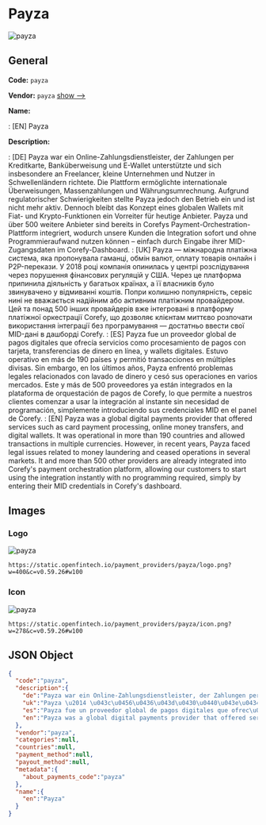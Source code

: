
# Payza 
![payza](https://static.openfintech.io/payment_providers/payza/logo.png?w=400&c=v0.59.26#w100)  

## General 
 
**Code:** `payza` 
 
**Vendor:** `payza` [show -->](/vendors/payza/) 
 
**Name:** 
 
:	[EN] Payza 
 
**Description:** 
 
: [DE] Payza war ein Online-Zahlungsdienstleister, der Zahlungen per Kreditkarte, Banküberweisung und E-Wallet unterstützte und sich insbesondere an Freelancer, kleine Unternehmen und Nutzer in Schwellenländern richtete. Die Plattform ermöglichte internationale Überweisungen, Massenzahlungen und Währungsumrechnung. Aufgrund regulatorischer Schwierigkeiten stellte Payza jedoch den Betrieb ein und ist nicht mehr aktiv. Dennoch bleibt das Konzept eines globalen Wallets mit Fiat- und Krypto-Funktionen ein Vorreiter für heutige Anbieter. Payza und über 500 weitere Anbieter sind bereits in Corefys Payment-Orchestration-Plattform integriert, wodurch unsere Kunden die Integration sofort und ohne Programmieraufwand nutzen können – einfach durch Eingabe ihrer MID-Zugangsdaten im Corefy-Dashboard. 
: [UK] Payza — міжнародна платіжна система, яка пропонувала гаманці, обмін валют, оплату товарів онлайн і P2P-перекази. У 2018 році компанія опинилась у центрі розслідування через порушення фінансових регуляцій у США. Через це платформа припинила діяльність у багатьох країнах, а її власників було звинувачено у відмиванні коштів. Попри колишню популярність, сервіс нині не вважається надійним або активним платіжним провайдером. Цей та понад 500 інших провайдерів вже інтегровані в платформу платіжної оркестрації Corefy, що дозволяє клієнтам миттєво розпочати використання інтеграції без програмування — достатньо ввести свої MID-дані в дашборді Corefy. 
: [ES] Payza fue un proveedor global de pagos digitales que ofrecía servicios como procesamiento de pagos con tarjeta, transferencias de dinero en línea, y wallets digitales. Estuvo operativo en más de 190 países y permitió transacciones en múltiples divisas. Sin embargo, en los últimos años, Payza enfrentó problemas legales relacionados con lavado de dinero y cesó sus operaciones en varios mercados. Este y más de 500 proveedores ya están integrados en la plataforma de orquestación de pagos de Corefy, lo que permite a nuestros clientes comenzar a usar la integración al instante sin necesidad de programación, simplemente introduciendo sus credenciales MID en el panel de Corefy. 
: [EN] Payza was a global digital payments provider that offered services such as card payment processing, online money transfers, and digital wallets. It was operational in more than 190 countries and allowed transactions in multiple currencies. However, in recent years, Payza faced legal issues related to money laundering and ceased operations in several markets. It and more than 500 other providers are already integrated into Corefy's payment orchestration platform, allowing our customers to start using the integration instantly with no programming required, simply by entering their MID credentials in Corefy's dashboard. 
 

## Images 

### Logo 
 
![payza](https://static.openfintech.io/payment_providers/payza/logo.png?w=400&c=v0.59.26#w100)  

```
https://static.openfintech.io/payment_providers/payza/logo.png?w=400&c=v0.59.26#w100
```  

### Icon 
 
![payza](https://static.openfintech.io/payment_providers/payza/icon.png?w=278&c=v0.59.26#w100)  

```
https://static.openfintech.io/payment_providers/payza/icon.png?w=278&c=v0.59.26#w100
```  

## JSON Object 

```json
{
  "code":"payza",
  "description":{
    "de":"Payza war ein Online-Zahlungsdienstleister, der Zahlungen per Kreditkarte, Bank\u00fcberweisung und E-Wallet unterst\u00fctzte und sich insbesondere an Freelancer, kleine Unternehmen und Nutzer in Schwellenl\u00e4ndern richtete. Die Plattform erm\u00f6glichte internationale \u00dcberweisungen, Massenzahlungen und W\u00e4hrungsumrechnung. Aufgrund regulatorischer Schwierigkeiten stellte Payza jedoch den Betrieb ein und ist nicht mehr aktiv. Dennoch bleibt das Konzept eines globalen Wallets mit Fiat- und Krypto-Funktionen ein Vorreiter f\u00fcr heutige Anbieter. Payza und \u00fcber 500 weitere Anbieter sind bereits in Corefys Payment-Orchestration-Plattform integriert, wodurch unsere Kunden die Integration sofort und ohne Programmieraufwand nutzen k\u00f6nnen \u2013 einfach durch Eingabe ihrer MID-Zugangsdaten im Corefy-Dashboard.",
    "uk":"Payza \u2014 \u043c\u0456\u0436\u043d\u0430\u0440\u043e\u0434\u043d\u0430 \u043f\u043b\u0430\u0442\u0456\u0436\u043d\u0430 \u0441\u0438\u0441\u0442\u0435\u043c\u0430, \u044f\u043a\u0430 \u043f\u0440\u043e\u043f\u043e\u043d\u0443\u0432\u0430\u043b\u0430 \u0433\u0430\u043c\u0430\u043d\u0446\u0456, \u043e\u0431\u043c\u0456\u043d \u0432\u0430\u043b\u044e\u0442, \u043e\u043f\u043b\u0430\u0442\u0443 \u0442\u043e\u0432\u0430\u0440\u0456\u0432 \u043e\u043d\u043b\u0430\u0439\u043d \u0456 P2P-\u043f\u0435\u0440\u0435\u043a\u0430\u0437\u0438. \u0423 2018 \u0440\u043e\u0446\u0456 \u043a\u043e\u043c\u043f\u0430\u043d\u0456\u044f \u043e\u043f\u0438\u043d\u0438\u043b\u0430\u0441\u044c \u0443 \u0446\u0435\u043d\u0442\u0440\u0456 \u0440\u043e\u0437\u0441\u043b\u0456\u0434\u0443\u0432\u0430\u043d\u043d\u044f \u0447\u0435\u0440\u0435\u0437 \u043f\u043e\u0440\u0443\u0448\u0435\u043d\u043d\u044f \u0444\u0456\u043d\u0430\u043d\u0441\u043e\u0432\u0438\u0445 \u0440\u0435\u0433\u0443\u043b\u044f\u0446\u0456\u0439 \u0443 \u0421\u0428\u0410. \u0427\u0435\u0440\u0435\u0437 \u0446\u0435 \u043f\u043b\u0430\u0442\u0444\u043e\u0440\u043c\u0430 \u043f\u0440\u0438\u043f\u0438\u043d\u0438\u043b\u0430 \u0434\u0456\u044f\u043b\u044c\u043d\u0456\u0441\u0442\u044c \u0443 \u0431\u0430\u0433\u0430\u0442\u044c\u043e\u0445 \u043a\u0440\u0430\u0457\u043d\u0430\u0445, \u0430 \u0457\u0457 \u0432\u043b\u0430\u0441\u043d\u0438\u043a\u0456\u0432 \u0431\u0443\u043b\u043e \u0437\u0432\u0438\u043d\u0443\u0432\u0430\u0447\u0435\u043d\u043e \u0443 \u0432\u0456\u0434\u043c\u0438\u0432\u0430\u043d\u043d\u0456 \u043a\u043e\u0448\u0442\u0456\u0432. \u041f\u043e\u043f\u0440\u0438 \u043a\u043e\u043b\u0438\u0448\u043d\u044e \u043f\u043e\u043f\u0443\u043b\u044f\u0440\u043d\u0456\u0441\u0442\u044c, \u0441\u0435\u0440\u0432\u0456\u0441 \u043d\u0438\u043d\u0456 \u043d\u0435 \u0432\u0432\u0430\u0436\u0430\u0454\u0442\u044c\u0441\u044f \u043d\u0430\u0434\u0456\u0439\u043d\u0438\u043c \u0430\u0431\u043e \u0430\u043a\u0442\u0438\u0432\u043d\u0438\u043c \u043f\u043b\u0430\u0442\u0456\u0436\u043d\u0438\u043c \u043f\u0440\u043e\u0432\u0430\u0439\u0434\u0435\u0440\u043e\u043c. \u0426\u0435\u0439 \u0442\u0430 \u043f\u043e\u043d\u0430\u0434 500 \u0456\u043d\u0448\u0438\u0445 \u043f\u0440\u043e\u0432\u0430\u0439\u0434\u0435\u0440\u0456\u0432 \u0432\u0436\u0435 \u0456\u043d\u0442\u0435\u0433\u0440\u043e\u0432\u0430\u043d\u0456 \u0432 \u043f\u043b\u0430\u0442\u0444\u043e\u0440\u043c\u0443 \u043f\u043b\u0430\u0442\u0456\u0436\u043d\u043e\u0457 \u043e\u0440\u043a\u0435\u0441\u0442\u0440\u0430\u0446\u0456\u0457 Corefy, \u0449\u043e \u0434\u043e\u0437\u0432\u043e\u043b\u044f\u0454 \u043a\u043b\u0456\u0454\u043d\u0442\u0430\u043c \u043c\u0438\u0442\u0442\u0454\u0432\u043e \u0440\u043e\u0437\u043f\u043e\u0447\u0430\u0442\u0438 \u0432\u0438\u043a\u043e\u0440\u0438\u0441\u0442\u0430\u043d\u043d\u044f \u0456\u043d\u0442\u0435\u0433\u0440\u0430\u0446\u0456\u0457 \u0431\u0435\u0437 \u043f\u0440\u043e\u0433\u0440\u0430\u043c\u0443\u0432\u0430\u043d\u043d\u044f \u2014 \u0434\u043e\u0441\u0442\u0430\u0442\u043d\u044c\u043e \u0432\u0432\u0435\u0441\u0442\u0438 \u0441\u0432\u043e\u0457 MID-\u0434\u0430\u043d\u0456 \u0432 \u0434\u0430\u0448\u0431\u043e\u0440\u0434\u0456 Corefy.",
    "es":"Payza fue un proveedor global de pagos digitales que ofrec\u00eda servicios como procesamiento de pagos con tarjeta, transferencias de dinero en l\u00ednea, y wallets digitales. Estuvo operativo en m\u00e1s de 190 pa\u00edses y permiti\u00f3 transacciones en m\u00faltiples divisas. Sin embargo, en los \u00faltimos a\u00f1os, Payza enfrent\u00f3 problemas legales relacionados con lavado de dinero y ces\u00f3 sus operaciones en varios mercados. Este y m\u00e1s de 500 proveedores ya est\u00e1n integrados en la plataforma de orquestaci\u00f3n de pagos de Corefy, lo que permite a nuestros clientes comenzar a usar la integraci\u00f3n al instante sin necesidad de programaci\u00f3n, simplemente introduciendo sus credenciales MID en el panel de Corefy.",
    "en":"Payza was a global digital payments provider that offered services such as card payment processing, online money transfers, and digital wallets. It was operational in more than 190 countries and allowed transactions in multiple currencies. However, in recent years, Payza faced legal issues related to money laundering and ceased operations in several markets. It and more than 500 other providers are already integrated into Corefy's payment orchestration platform, allowing our customers to start using the integration instantly with no programming required, simply by entering their MID credentials in Corefy's dashboard."
  },
  "vendor":"payza",
  "categories":null,
  "countries":null,
  "payment_method":null,
  "payout_method":null,
  "metadata":{
    "about_payments_code":"payza"
  },
  "name":{
    "en":"Payza"
  }
}
```  

